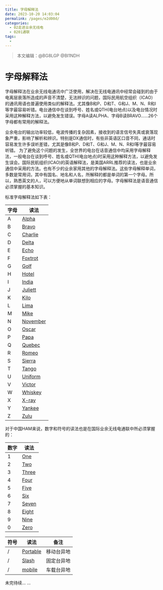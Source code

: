 ```yaml
---
title: 字母解释法
date: 2023-10-20 14:03:04
permalink: /pages/e2d00d/
categories:
  - 02走进业余无线电
  - 0201通联
tags:
  - 
---
```

> 本文编辑：@BG8LGP @BI1NDH

# 字母解释法

字母解释法在业余无线电通讯中广泛使用，解决在无线电通讯中经常会碰到的由于电离层衰落所造成的声音不清楚，无法辨识的问题，国际民用航空组织（ICAO）的通讯用语也普遍使用类似的解释法。尤其像B和P、D和T、G和J、M、N、R和I等字最容易听错。电台通信中在谈到呼号、姓名或QTH(电台地点)以及电台情况时采用这种解释方法，以避免发生错误。字母A读ALPHA、字母B读BRAVO......26个字母都有常用的解释法。


业余电台的输出功率较低，电波传播的复杂因素，接收到的语言信号失真或衰落现象严重，影响了解析和辨识。特别是DX通信时，有些非英语区口音不同，通话时容易发生许多误听差错，尤其是像B和P、D和T、G和J、M、N、R和I等字最容易听错。
为了避免这个问题的发生，全世界的电台在话音通信中均采用字母解释法，一般电台在谈到呼号、姓名或QTH(电台地点)时采用这种解释方法，以避免发生误会。国际民航组织(ICAO)的英语解释法，是美国ARRL推荐的读法，也是业余通信中采用的方法。也有不少的业余家用其他的字母解释法。这些字母解释单词，多数是常用词，其中有国名、地名和人名，所解释的都是单词的第一个字母。所以，熟悉英文的人，可以方便地从单词联想到相应的字母。字母解释法是语音通信必须掌握的基本知识。

标准字母解释法如下表：

| 字母 | 读法                                                         |
| ---- | ------------------------------------------------------------ |
| A    | [Alpha](https://youdao.com/result?word=alpha&lang=en)        |
| B    | [Bravo](https://youdao.com/result?word=Bravo&lang=en)        |
| C    | [Charlie](https://youdao.com/result?word=Charlie&lang=en)    |
| D    | [Delta](https://youdao.com/result?word=Delta&lang=en)        |
| E    | [Echo](https://youdao.com/result?word=echo&lang=en)          |
| F    | [Foxtrot](https://youdao.com/result?word=foxtrot&lang=en)    |
| G    | [Golf](https://youdao.com/result?word=golf&lang=en)          |
| H    | [Hotel](https://youdao.com/result?word=hotel&lang=en)        |
| I    | [India](https://youdao.com/result?word=india&lang=en)        |
| J    | [Juliett](https://youdao.com/result?word=juliett&lang=en)    |
| K    | [Kilo](https://youdao.com/result?word=kilo&lang=en)          |
| L    | [Lima](https://youdao.com/result?word=lima&lang=en)          |
| M    | [Mike](https://youdao.com/result?word=mike&lang=en)          |
| N    | [November](https://youdao.com/result?word=november&lang=en)  |
| O    | [Oscar](https://youdao.com/result?word=oscar&lang=en)        |
| P    | [Papa](https://youdao.com/result?word=papa&lang=en)          |
| Q    | [Quebec](https://youdao.com/result?word=Quebec&lang=en)      |
| R    | [Romeo](https://youdao.com/result?word=Romeo&lang=en&lang=en) |
| S    | [Sierra](https://youdao.com/result?word=Sierra&lang=en)      |
| T    | [Tango](https://youdao.com/result?word=Tango&lang=en)        |
| U    | [Uniform](https://youdao.com/result?word=Uniform&lang=en)    |
| V    | [Victor](https://youdao.com/result?word=Victor&lang=en)      |
| W    | [Whiskey](https://youdao.com/result?word=Whiskey&lang=en)    |
| X    | [X-ray](https://youdao.com/result?word=X-ray&lang=en)        |
| Y    | [Yankee](https://youdao.com/result?word=Yankee&lang=en)      |
| Z    | [Zulu](https://youdao.com/result?word=Zulu&lang=en)          |


对于中国HAM来说，数字和符号的读法也是在国际业余无线电通联中所必须掌握的：

| 数字 | 读法                                                  |
| ---- | ----------------------------------------------------- |
| 1    | [One](https://youdao.com/result?word=one&lang=en)     |
| 2    | [Two](https://youdao.com/result?word=two&lang=en)     |
| 3    | [Three](https://youdao.com/result?word=three&lang=en) |
| 4    | [Four](https://youdao.com/result?word=four&lang=en)   |
| 5    | [Five](https://youdao.com/result?word=five&lang=en)   |
| 6    | [Six](https://youdao.com/result?word=six&lang=en)     |
| 7    | [Seven](https://youdao.com/result?word=seven&lang=en) |
| 8    | [Eight](https://youdao.com/result?word=eight&lang=en) |
| 9    | [Nine](https://youdao.com/result?word=nine&lang=en)   |
| 0    | [Zero](https://youdao.com/result?word=zero&lang=en)   |



| 符号 | 读法                                                        | 备注       |
| ---- | ----------------------------------------------------------- | ---------- |
| /    | [Portable](https://youdao.com/result?word=Portable&lang=en) | 移动台异地 |
| /    | [Slash](https://youdao.com/result?word=Slash&lang=en)       | 固定台异地 |
| /    | [mobile](https://youdao.com/result?word=mobile&lang=en)     | 车载台异地 |


未完待续… …